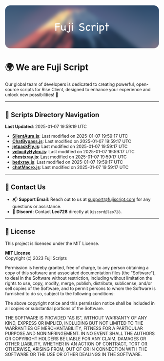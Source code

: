 ![Banner](.github/b.webp)

# 🌍 **We are Fuji Script**

Our global team of developers is dedicated to creating powerful, open-source scripts for Rise Client, designed to enhance your experience and unlock new possibilities! 🌟

---
<!-- SCRIPTS_NAVIGATION_START -->
## 📂 **Scripts Directory Navigation**

**Last Updated**: 2025-01-07 19:59:19 UTC

- **[SilentAura.js](scripts/SilentAura.js)**: Last modified on 2025-01-07 19:59:17 UTC
- **[ChatBypass.js](scripts/ChatBypass.js)**: Last modified on 2025-01-07 19:59:17 UTC
- **[jetpackFly.js](scripts/jetpackFly.js)**: Last modified on 2025-01-07 19:59:17 UTC
- **[velocityHylex.js](scripts/velocityHylex.js)**: Last modified on 2025-01-07 19:59:17 UTC
- **[chestxray.js](scripts/chestxray.js)**: Last modified on 2025-01-07 19:59:17 UTC
- **[bedxray.js](scripts/bedxray.js)**: Last modified on 2025-01-07 19:59:17 UTC
- **[chatMacro.js](scripts/chatMacro.js)**: Last modified on 2025-01-07 19:59:17 UTC

<!-- SCRIPTS_NAVIGATION_END -->

---

## 💬 **Contact Us**  
- 📬 **Support Email**: Reach out to us at [support@fujiscript.com](mailto:support@fujiscript.com) for any questions or assistance.  
- 💬 **Discord**: Contact **Leo728** directly at `Discord@leo728`.

---

## 📜 **License**

This project is licensed under the MIT License.  

**MIT License**  
Copyright (c) 2023 Fuji Scripts  

Permission is hereby granted, free of charge, to any person obtaining a copy of this software and associated documentation files (the "Software"), to deal in the Software without restriction, including without limitation the rights to use, copy, modify, merge, publish, distribute, sublicense, and/or sell copies of the Software, and to permit persons to whom the Software is furnished to do so, subject to the following conditions:  

The above copyright notice and this permission notice shall be included in all copies or substantial portions of the Software.  

THE SOFTWARE IS PROVIDED "AS IS", WITHOUT WARRANTY OF ANY KIND, EXPRESS OR IMPLIED, INCLUDING BUT NOT LIMITED TO THE WARRANTIES OF MERCHANTABILITY, FITNESS FOR A PARTICULAR PURPOSE AND NONINFRINGEMENT. IN NO EVENT SHALL THE AUTHORS OR COPYRIGHT HOLDERS BE LIABLE FOR ANY CLAIM, DAMAGES OR OTHER LIABILITY, WHETHER IN AN ACTION OF CONTRACT, TORT OR OTHERWISE, ARISING FROM, OUT OF OR IN CONNECTION WITH THE SOFTWARE OR THE USE OR OTHER DEALINGS IN THE SOFTWARE.  

